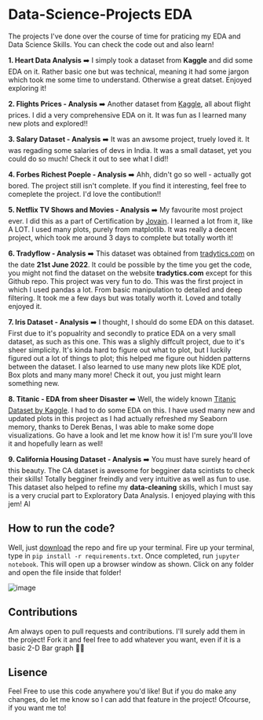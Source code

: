 # Data-Science-Projects EDA
 The projects I've done over the course of time for praticing my EDA and Data Science Skills. You can check the code out and also learn!
 
**1. Heart Data Analysis** ➡️ I simply took a dataset from **Kaggle** and did some EDA on it. Rather basic one but was technical, meaning it had some jargon which took me some time to understand. Otherwise a great datset. Enjoyed exploring it!


**2. Flights Prices - Analysis** ➡️ Another dataset from [Kaggle](https://www.kaggle.com/datasets/shubhambathwal/flight-price-prediction), all about flight prices. I did a very comprehensive EDA on it. It was fun as I learned many new plots and explored!!


**3. Salary Dataset - Analysis** ➡️ It was an awsome project, truely loved it. It was regading some salaries of devs in India. It was a small dataset, yet you could do so much! Check it out to see what I did!!


**4. Forbes Richest Poeple - Analysis** ➡️ Ahh, didn't go so well - actually got bored. The project still isn't complete. If you find it interesting, feel free to comeplete the project. I'd love the contibution!!


**5. Netflix TV Shows and Movies - Analysis** ➡️ My favourite most project ever. I did this as a part of Certification by [Jovain](https://jovian.ai/learn/data-analysis-with-python-zero-to-pandas). I learned a lot from it, like A LOT. I used many plots, purely from matplotlib. It was really a decent project, which took me around 3 days to complete but totally worth it!


**6. Tradyflow - Analysis** ➡️ This dataset was obtained from [tradytics.com](https://tradytics.com/trady-flow) on the date **21st June 2022**. It could be possible by the time you get the code, you might not find the dataset on the website **tradytics.com** except for this Github repo. This project was very fun to do. This was the first project in which I used pandas a lot. From basic manipulation to detailed and deep filtering. It took me a few days but was totally worth it. Loved and totally enjoyed it.


**7. Iris Dataset - Analysis** ➡️ I thought, I should do some EDA on this dataset. First due to it's popualrity and secondly to pratice EDA on a very small dataset, as such as this one. This was a slighly diffcult project, due to it's sheer simplicity. It's kinda hard to figure out what to plot, but I luckily figured out a lot of things to plot; this helped me figure out hidden patterns between the dataset. I also learned to use many new plots like KDE plot, Box plots and many many more! Check it out, you just might learn something new. 


**8. Titanic - EDA from sheer Disaster** ➡️ Well, the widely known [Titanic Dataset by Kaggle](https://www.kaggle.com/competitions/titanic/data). I had to do some EDA on this. I have used many new and updated plots in this project as I had actually refreshed my Seaborn memory, thanks to Derek Benas, I was able to make some dope visualizations. Go have a look and let me know how it is! I'm sure you'll love it and hopefully learn as well!


**9. California Housing Dataset - Analysis** ➡️ You must have surely heard of this beauty. The CA dataset is awesome for begginer data scintists to check their skills! Totally begginer freindly and very intuitive as well as fun to use. This dataset also helped to refine my **data-cleaning** skills, which I must say is a very crucial part to Exploratory Data Analysis. I enjoyed playing with this jem! Al


## How to run the code?
Well, just [download](https://github.com/muhammadanas365/Data-Science-Projects---EDA/archive/refs/heads/main.zip) the repo and fire up your terminal. Fire up your terminal, type in `pip install -r requirements.txt`. Once completed, run `jupyter notebook`. This will open up a browser window as shown. Click on any folder and open the file inside that folder!

![image](https://user-images.githubusercontent.com/81016607/176420569-628ef125-0e53-4480-a5f2-028420713c1d.png)


## Contributions
Am always open to pull requests and contributions. I'll surely add them in the project! Fork it and feel free to add whatever you want, even if it is a basic 2-D Bar graph 🤝🏻

## Lisence
Feel Free to use this code anywhere you'd like! But if you do make any changes, do let me know so I can add that feature in the project! Ofcourse, if you want me to!
